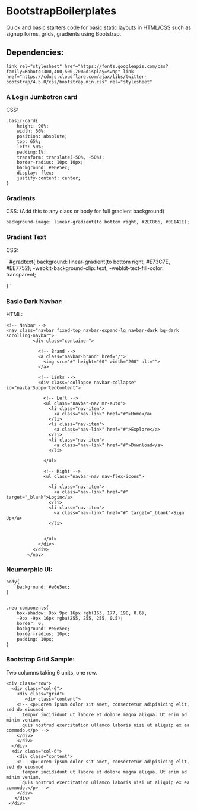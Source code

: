 # BootstrapBoilerplates
Quick and basic starters code for basic static layouts in HTML/CSS such as signup forms, grids, gradients using Bootstrap.

## Dependencies:
`link rel="stylesheet" href="https://fonts.googleapis.com/css?family=Roboto:300,400,500,700&display=swap"
link href="https://cdnjs.cloudflare.com/ajax/libs/twitter-bootstrap/4.5.0/css/bootstrap.min.css" rel="stylesheet"`

### A Login Jumbotron card
CSS:
```
.basic-card{
    height: 90%;
    width: 60%;
    position: absolute;
    top: 65%;
    left: 50%;
    padding:1%;
    transform: translate(-50%, -50%);
    border-radius: 10px 10px;
    background: #e0e5ec;
    display: flex;
    justify-content: center; 
}
```

### Gradients
CSS:
(Add this to any class or body for full gradient background)
 
 `background-image: linear-gradient(to bottom right, #2EC866, #0E141E);`
 
### Gradient Text
CSS:

`
#gradtext{
    background: linear-gradient(to bottom right, #E73C7E, #EE7752);
    -webkit-background-clip: text;
    -webkit-text-fill-color: transparent;

}
`


### Basic Dark Navbar:
HTML:
``` 
<!-- Navbar -->
<nav class="navbar fixed-top navbar-expand-lg navbar-dark bg-dark scrolling-navbar">
          <div class="container">
    
            <!-- Brand -->
            <a class="navbar-brand" href="/">
              <img src="#" height="60" width="200" alt="">
            </a>
    
            <!-- Links -->
            <div class="collapse navbar-collapse" id="navbarSupportedContent">
    
              <!-- Left -->
              <ul class="navbar-nav mr-auto">
                <li class="nav-item">
                  <a class="nav-link" href="#">Home</a>
                </li>
                <li class="nav-item">
                  <a class="nav-link" href="#">Explore</a>
                </li>
                <li class="nav-item">
                  <a class="nav-link" href="#">Download</a>
                </li>
            
              </ul>
    
              <!-- Right -->
              <ul class="navbar-nav nav-flex-icons">
              
                <li class="nav-item">
                  <a class="nav-link" href="#" target="_blank">Login</a>
                </li>
                <li class="nav-item">
                  <a class="nav-link" href="#" target="_blank">Sign Up</a>
                </li>
               
              
              </ul>
            </div>
          </div>
        </nav>
```
     
### Neumorphic UI:

```
body{
    background: #e0e5ec;
}


.neu-components{
    box-shadow: 9px 9px 16px rgb(163, 177, 198, 0.6),
    -9px -9px 16px rgba(255, 255, 255, 0.5);
    border: 0;
    background: #e0e5ec;
    border-radius: 10px;
    padding: 10px;
}
```


### Bootstrap Grid Sample:
Two columns taking 6 units, one row.
```
<div class="row">
  <div class="col-6">
    <div class="grid">
       <div class="content">
    <!-- <p>Lorem ipsum dolor sit amet, consectetur adipisicing elit, sed do eiusmod
      tempor incididunt ut labore et dolore magna aliqua. Ut enim ad minim veniam,
      quis nostrud exercitation ullamco laboris nisi ut aliquip ex ea commodo.</p> -->
    </div>
    </div>
  </div>
  <div class="col-6">
    <div class="content">
    <!-- <p>Lorem ipsum dolor sit amet, consectetur adipisicing elit, sed do eiusmod
      tempor incididunt ut labore et dolore magna aliqua. Ut enim ad minim veniam,
      quis nostrud exercitation ullamco laboris nisi ut aliquip ex ea commodo.</p> -->
    </div>
   </div>
 </div>
 ```
